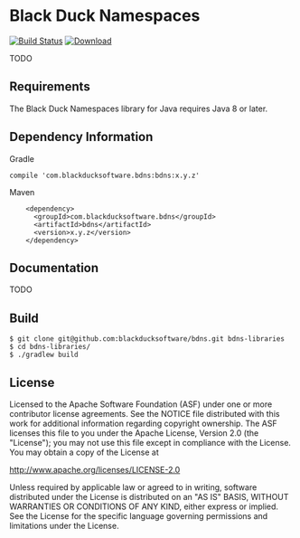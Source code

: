 # Black Duck Namespaces

[![Build Status](https://travis-ci.org/blackducksoftware/bdns.svg?branch=master)](https://travis-ci.org/blackducksoftware/bdns)
[![Download](https://api.bintray.com/packages/bds/oss/bdns/images/download.svg)](https://bintray.com/bds/oss/bdns/_latestVersion)

TODO

## Requirements

The Black Duck Namespaces library for Java requires Java 8 or later.

## Dependency Information

Gradle
````
compile 'com.blackducksoftware.bdns:bdns:x.y.z'
````

Maven
````
    <dependency>
      <groupId>com.blackducksoftware.bdns</groupId>
      <artifactId>bdns</artifactId>
      <version>x.y.z</version>
    </dependency>
````

## Documentation

TODO

## Build

````
$ git clone git@github.com:blackducksoftware/bdns.git bdns-libraries
$ cd bdns-libraries/
$ ./gradlew build
````

## License

Licensed to the Apache Software Foundation (ASF) under one
or more contributor license agreements.  See the NOTICE file
distributed with this work for additional information
regarding copyright ownership.  The ASF licenses this file
to you under the Apache License, Version 2.0 (the
"License"); you may not use this file except in compliance
with the License.  You may obtain a copy of the License at

  http://www.apache.org/licenses/LICENSE-2.0

Unless required by applicable law or agreed to in writing,
software distributed under the License is distributed on an
"AS IS" BASIS, WITHOUT WARRANTIES OR CONDITIONS OF ANY
KIND, either express or implied.  See the License for the
specific language governing permissions and limitations
under the License.
